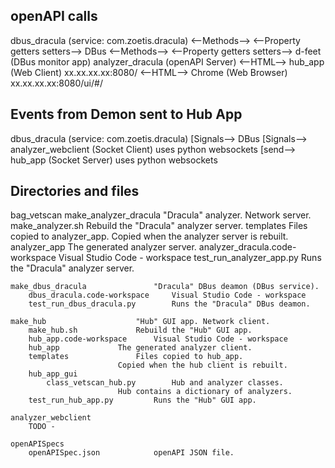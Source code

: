 
## openAPI calls
dbus_dracula (service: com.zoetis.dracula)
  <--Methods-->
  <--Property getters setters-->
    DBus
      <--Methods-->
      <--Property getters setters-->
        d-feet (DBus monitor app)
        analyzer_dracula (openAPI Server)
          <--HTML-->
            hub_app (Web Client) xx.xx.xx.xx:8080/<SOME API PATH>
          <--HTML-->
            Chrome (Web Browser) xx.xx.xx.xx:8080/ui/#/<SOME API PATH>

## Events from Demon sent to Hub App
dbus_dracula (service: com.zoetis.dracula)
  [Signals-->
    DBus
      [Signals-->
        analyzer_webclient (Socket Client) uses python websockets
          [send-->
            hub_app (Socket Server) uses python websockets

## Directories and files
bag_vetscan
    make_analyzer_dracula			"Dracula" analyzer. Network server.
        make_analyzer.sh			Rebuild the "Dracula" analyzer server.
        templates				Files copied to analyzer_app.
        					Copied when the analyzer server is rebuilt.
        analyzer_app				The generated analyzer server.
        analyzer_dracula.code-workspace	Visual Studio Code - workspace
        test_run_analyzer_app.py		Runs the "Dracula" analyzer server.
        
    make_dbus_dracula				"Dracula" DBus deamon (DBus service).
        dbus_dracula.code-workspace		Visual Studio Code - workspace
        test_run_dbus_dracula.py		Runs the "Dracula" DBus deamon.
        
    make_hub					"Hub" GUI app. Network client.
        make_hub.sh				Rebuild the "Hub" GUI app.
        hub_app.code-workspace		Visual Studio Code - workspace
        hub_app				The generated analyzer client.
        templates				Files copied to hub_app.
        					Copied when the hub client is rebuilt.
        hub_app_gui				
            class_vetscan_hub.py		Hub and analyzer classes.
        					Hub contains a dictionary of analyzers.
        test_run_hub_app.py			Runs the "Hub" GUI app.
        
    analyzer_webclient
    	TODO - 
    	
    openAPISpecs
        openAPISpec.json			openAPI JSON file.
    
    


